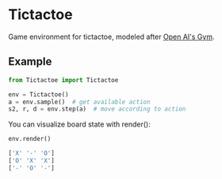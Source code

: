 # Tictactoe
Game environment for tictactoe, modeled after [Open AI's Gym](https://github.com/openai/gym).

## Example
```python
from Tictactoe import Tictactoe

env = Tictactoe()
a = env.sample()  # get available action
s2, r, d = env.step(a)  # move according to action
```
You can visualize board state with render():
```python
env.render()

['X' '-' 'O']
['O' 'X' 'X']
['-' 'O' '-']
```